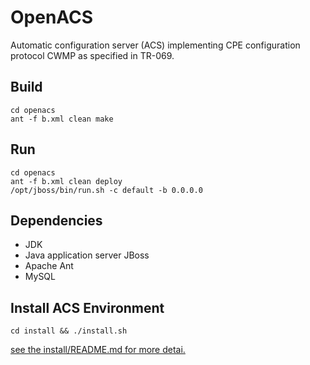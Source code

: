 OpenACS
=======

Automatic configuration server (ACS) implementing CPE configuration protocol CWMP as specified in TR-069.

## Build

    cd openacs
    ant -f b.xml clean make

## Run

    cd openacs
    ant -f b.xml clean deploy
    /opt/jboss/bin/run.sh -c default -b 0.0.0.0

## Dependencies

- JDK
- Java application server JBoss
- Apache Ant
- MySQL

## Install ACS Environment

    cd install && ./install.sh

[see the install/README.md for more detai.](install/README.md)

